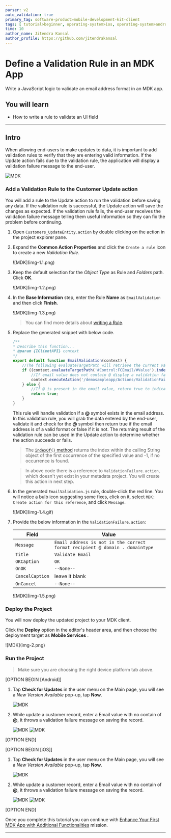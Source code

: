 ```yaml
---
parser: v2
auto_validation: true
primary_tag: software-product>mobile-development-kit-client
tags: [ tutorial>beginner, operating-system>ios, operating-system>android, topic>mobile, software-product>sap-business-technology-platform, software-product>mobile-development-kit-client, software-product>sap-mobile-services, software-product>sap-build-code, software-product>sap-build, software-product>sap-business-application-studio ]
time: 10
author_name: Jitendra Kansal
author_profile: https://github.com/jitendrakansal
---
```


# Define a Validation Rule in an MDK App
<!-- description --> Write a JavaScript logic to validate an email address format in an MDK app.

## You will learn
  - How to write a rule to validate an UI field

---


## Intro
When allowing end-users to make updates to data, it is important to add validation rules to verify that they are entering valid information.
If the Update action fails due to the validation rule, the application will display a validation failure message to the end-user.

![MDK](img-1.0.gif)

### Add a Validation Rule to the Customer Update action


You will add a rule to the Update action to run the validation before saving any data. If the validation rule is successful, the Update action will save the changes as expected. If the validation rule fails, the end-user receives the validation failure message telling them useful information so they can fix the problem before continuing.

1. Open `Customers_UpdateEntity.action` by double clicking on the action in the project explorer pane.

2. Expand the **Common Action Properties** and click the `Create a rule` icon to create a new *Validation Rule*.  

    <!-- border -->![MDK](img-1.1.png)

3. Keep the default selection for the *Object Type* as Rule and *Folders* path. Click **OK**.

    <!-- border -->![MDK](img-1.2.png)

4. In the **Base Information** step, enter the Rule **Name** as `EmailValidation` and then click  **Finish**.

    <!-- border -->![MDK](img-1.3.png)

    >You can find more details about [writing a Rule](https://help.sap.com/doc/f53c64b93e5140918d676b927a3cd65b/Cloud/en-US/docs-en/guides/getting-started/mdk/development/rules.html).

5. Replace the generated snippet with below code.

    ```JavaScript
    /**
    * Describe this function...
    * @param {IClientAPI} context
    */
    export default function EmailValidation(context) {
        //The following evaluateTargetPath will retrieve the current value of the email control
        if ((context.evaluateTargetPath('#Control:FCEmail/#Value').indexOf('@')) === -1) {
            //If email value does not contain @ display a validation failure message to the end-user
            context.executeAction('/demosampleapp/Actions/ValidationFailure.action');
        } else {
            //If @ is present in the email value, return true to indicate validation is successful
            return true;
        }
    }
    ```

    This rule will handle validation if a **@** symbol exists in the email address. In this validation rule, you will grab the data entered by the end-user, validate it and check for the **@** symbol then return true if the email address is of a valid format or false if it is not. The returning result of the validation rule can be used in the Update action to determine whether the action succeeds or fails.

    >The [`indexOf()` method](https://www.w3schools.com/jsref/jsref_indexof.asp) returns the index within the calling String object of the first occurrence of the specified value and -1, if no occurrence is found.

    >In above code there is a reference to `ValidationFailure.action`, which doesn't yet exist in your metadata project. You will create this action in next step.

6. In the generated `EmailValidation.js` rule, double-click the red line. You will notice a bulb icon suggesting some fixes, click on it, select `MDK: Create action for this reference`, and click `Message`.

    <!-- border -->![MDK](img-1.4.gif)

7. Provide the below information in the `ValidationFailure.action`:

    | Field | Value |
    |----|----|
    | `Message`| `Email address is not in the correct format recipient @ domain . domaintype` |
    | `Title` |  `Validate Email` |
    | `OKCaption`| `OK` |
    | `OnOK` | `--None--` |
    | `CancelCaption` | leave it blank |
    | `OnCancel` | `--None--` |

    <!-- border -->![MDK](img-1.5.png)


### Deploy the Project

You will now deploy the updated project to your MDK client.

Click the **Deploy** option in the editor's header area, and then choose the deployment target as **Mobile Services** .

<!-- border -->![MDK](img-2.png)

### Run the Project

>Make sure you are choosing the right device platform tab above.

[OPTION BEGIN [Android]]

1. Tap **Check for Updates** in the user menu on the Main page, you will see a _New Version Available_ pop-up, tap **Now**.

    ![MDK](img-3.1.png)

2. While update a customer record, enter a Email value with no contain of **@**, it throws a validation failure message on saving the record.

    ![MDK](img-3.2.png)
    ![MDK](img-3.3.png)

[OPTION END]

[OPTION BEGIN [iOS]]

1. Tap **Check for Updates** in the user menu on the Main page, you will see a _New Version Available_ pop-up, tap **Now**.

    ![MDK](img-3.4.png)

2. While update a customer record, enter a Email value with no contain of **@**, it throws a validation failure message on saving the record.

    ![MDK](img-3.5.png)
    ![MDK](img-3.6.png)

[OPTION END]

Once you complete this tutorial you can continue with [Enhance Your First MDK App with Additional Functionalities](https://developers.sap.com/mission.mobile-dev-kit-enhance.html) mission.


---
